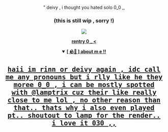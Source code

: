 
<p align="center"> " deivy , i thought  you hated solo 0_0 ,, </p>
 <h3 align="center"> (this is still wip , sorry !) </h3>
<div align="center">


![](https://pbs.twimg.com/media/GvEytQkaIAAv1pY?format=jpg&name=large)

<div align="center">

<a href="https://rentry.co/deivydoestuts33"><b>rentry 0 _ <


<details open>
<summary>[ 🪨🏮 ] about m e !! </summary>
<div>
<samp>
<h2 align="center"> haii im rinn or deivy again , idc call me any pronouns but i rlly like he they moree 0_0 , i can be mostly spotted with @lamptrix cuz their like really close to me lol , no other reason than that.. thats why i also even played pt.. shoutout to lamp for the render.. i love it 030 ,, </h2>
</samp>
</div>

